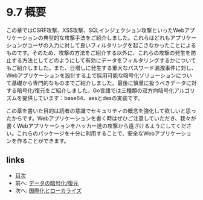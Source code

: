 # 9.7 概要
この章ではCSRF攻撃、XSS攻撃、SQLインジェクション攻撃といったWebアプリケーションの典型的な攻撃手法をご紹介しました。これらはどれもアプリケーションがユーザの入力に対して良いフィルタリングを起こさなかったことによるものです。そのため、攻撃の方法をご紹介する以外に、これらの攻撃の発生を防止する方法としてどのようにして有効にデータをフィルタリングするかについてもご紹介しました。また、日増しに発生する重大なパスワード漏洩事件に対し、Webアプリケーションを設計する上で採用可能な暗号化ソリューションについて基礎から専門的なものまでご紹介しました。最後に慎重に扱うべきデータに対する暗号化/復元をご紹介しました。Go言語では三種類の双方向暗号化アルゴリズムを提供しています：base64、aesとdesの実装です。

この章を書いた目的は読者の意識でセキュリティの概念を強化して欲しいと思ったからです。Webアプリケーションを書く時はぜひご注意していただき、我々が書くWebアプリケーションをハッカー達の攻撃から遠ざけるようにしてください。これらのパッケージを十分に利用することで、安全なWebアプリケーションを作ることができます。

## links
   * [目次](<preface.md>)
   * 前へ: [データの暗号化/復元](<09.6.md>)
   * 次へ: [国際化とローカライズ](<10.0.md>)

